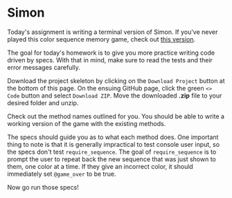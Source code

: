 # Simon

Today's assignment is writing a terminal version of Simon. If you've never
played this color sequence memory game, check out [this version][simon].

The goal for today's homework is to give you more practice writing code driven
by specs. With that in mind, make sure to read the tests and their error
messages carefully.

Download the project skeleton by clicking on the `Download Project` button at
the bottom of this page. On the ensuing GitHub page, click the green `<> Code`
button and select `Download ZIP`. Move the downloaded __.zip__ file to your
desired folder and unzip.

Check out the method names outlined for you. You should be able to write a
working version of the game with the existing methods.

The specs should guide you as to what each method does. One important thing to
note is that it is generally impractical to test console user input, so the
specs don't test `require_sequence`. The goal of `require_sequence` is to prompt
the user to repeat back the new sequence that was just shown to them, one color
at a time. If they give an incorrect color, it should immediately set
`@game_over` to be true.

Now go run those specs!

[simon]: http://www.freesimon.org/